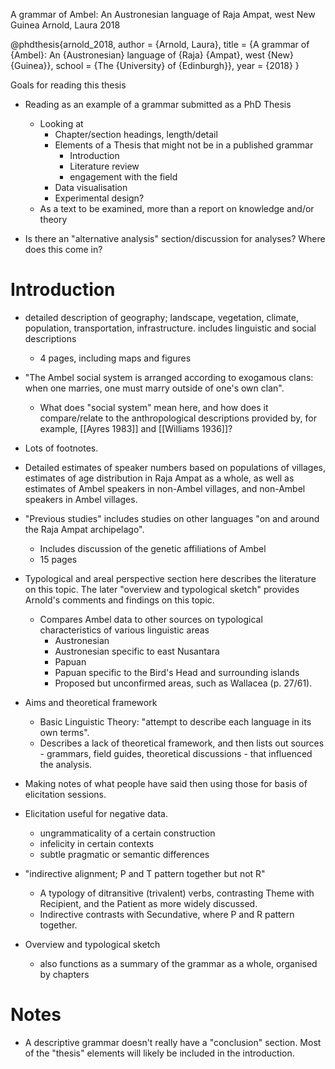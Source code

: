 A grammar of Ambel: An Austronesian language of Raja Ampat, west New Guinea
Arnold, Laura 2018

@phdthesis{arnold_2018,
	author = {Arnold, Laura},
	title = {A grammar of {Ambel}: An {Austronesian} language of {Raja} {Ampat}, west {New} {Guinea}},
	school = {The {University} of {Edinburgh}},
	year = {2018}
}

Goals for reading this thesis
- Reading as an example of a grammar submitted as a PhD Thesis
	- Looking at
		- Chapter/section headings, length/detail
		- Elements of a Thesis that might not be in a published grammar
			- Introduction
			- Literature review
			- engagement with the field
		- Data visualisation
		- Experimental design?
	- As a text to be examined, more than a report on knowledge and/or theory

- Is there an "alternative analysis" section/discussion for analyses? Where does this come in?

# Introduction

- detailed description of geography; landscape, vegetation, climate, population, transportation, infrastructure. includes linguistic and social descriptions
	- 4 pages, including maps and figures

- "The Ambel social system is arranged according to exogamous clans: when one marries, one must marry outside of one's own clan". 
	- What does "social system" mean here, and how does it compare/relate to the anthropological descriptions provided by, for example, [[Ayres 1983]] and [[Williams 1936]]? 

- Lots of footnotes. 

- Detailed estimates of speaker numbers based on populations of villages, estimates of age distribution in Raja Ampat as a whole, as well as estimates of Ambel speakers in non-Ambel villages, and non-Ambel speakers in Ambel villages. 

- "Previous studies" includes studies on other languages "on and around the Raja Ampat archipelago". 
	- Includes discussion of the genetic affiliations of Ambel
	- 15 pages 
- Typological and areal perspective section here describes the literature on this topic. The later "overview and typological sketch" provides Arnold's comments and findings on this topic. 
	- Compares Ambel data to other sources on typological characteristics of various linguistic areas
		- Austronesian
		- Austronesian specific to east Nusantara
		- Papuan
		- Papuan specific to the Bird's Head and surrounding islands
		- Proposed but unconfirmed areas, such as Wallacea (p. 27/61). 

- Aims and theoretical framework
	- Basic Linguistic Theory: "attempt to describe each language in its own terms".
	- Describes a lack of theoretical framework, and then lists out sources - grammars, field guides, theoretical discussions - that influenced the analysis.

- Making notes of what people have said then using those for basis of elicitation sessions.
- Elicitation useful for negative data. 
	- ungrammaticality of a certain construction
	- infelicity in certain contexts
	- subtle pragmatic or semantic differences

- "indirective alignment; P and T pattern together but not R"
	- A typology of ditransitive (trivalent) verbs, contrasting Theme with Recipient, and the Patient as more widely discussed. 
	- Indirective contrasts with Secundative, where P and R pattern together. 

- Overview and typological sketch
	- also functions as a summary of the grammar as a whole, organised by chapters
# Notes

- A descriptive grammar doesn't really have a "conclusion" section. Most of the "thesis" elements will likely be included in the introduction. 